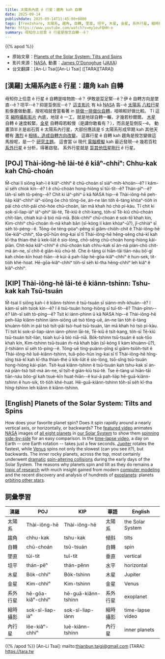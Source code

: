 ```yaml
---
title: 太陽系內底 ê 行星：趨角 kah 自轉
date: 2025-09-14
publishdate: 2025-09-14T11:45:00+0800
tags: [free2share, 太陽系, 趨角, 自轉, 墜直, 坦平, 木星, 金星, 系外行星, 縮時攝影, 內行星]
hero: https://www.youtube.com/watch?v=my1euFQHH-o
summary: 毋知你上佮意 ê 行星是按怎自轉--ê？
---
```


{{% apod %}}

- 原始文章：[Planets of the Solar System: Tilts and Spins](https://apod.nasa.gov/apod/ap250914.html)
- 影片來源：[NASA](https://www.nasa.gov/), 動畫：[James O'Donoghue](https://twitter.com/physicsJ) ([JAXA](http://global.jaxa.jp/))
- 台文翻譯：[An-Li Tsai][An-Li Tsai] ([TARA][TARA])


## [漢羅] 太陽系內底 ê 行星：趨角 kah 自轉
毋知你上佮意 ê 行星 ê 自轉是啥物款--ê？
伊敢是踅足緊--ê？伊 ê 自轉方向是墜直--ê？坦平--ê？抑是踅倒反--ê？
[這支影片][featured video] 有 kā [NASA][NASA] 翕--ê [太陽系][our Solar System] [八粒行星][all eight planets] 影像畫做動畫，按呢咱就會當看著 in [排做一排做伙自轉][spinning side-by-side]，咱嘛較好做比較。
Tī 這支 [縮時攝影影片][time-lapse video] 內底，地球 ê 一工，就是地球自轉一輾，才幾若秒爾爾。
[木星][Jupiter] 自轉 ê 速度較緊，[金星][Venus] 自轉毋若較慢（是講你敢看有？），而且是踅倒反--ê。
動畫頂半爿是岩石質 ê 太陽系內行星，大部份應該是 tī 太陽系形成早期 kah 其他天體有 [激烈][dramatic] ê [相挵，造成自轉方向改變][spin-altering collisions]。
這寡行星 ê 自轉 kah 趨角是按怎變做這馬按呢，是一个 [研究主題][topic of research]。
這會當 ùi 現代 [電腦模擬][computer modeling] kah 最近發現--ê 幾若百粒 [系外行星][exoplanets] ê 分析，得著啟發。
系外行星就是 [踅其他恆星咧行][orbiting other stars] ê 行星。


## [POJ] Thài-iông-hē lāi-té ê kiâⁿ-chhiⁿ: Chhu-kak kah Chū-choán
M̄-chai lí siōng kah-ì ê kiâⁿ-chhiⁿ ê chū-choán sī siáⁿ-mih-khoán--ê?
I kám-sī se̍h chiok kín--ê?
I ê chū-choán hong-hiòng sī tūi-ti̍t--ê? Thán-pîⁿ--ê? Ia̍h-sī se̍h tò-péng--ê?
Chit ki iáⁿ-phìⁿ ū kā NASA hip--ê Thài-iông-hē peh-lia̍p kiâⁿ-chhiⁿ iáⁿ-siōng ōe chò tōng-ōe, án-ne lán to̍h ē-tàng khòaⁿ-tio̍h in pái chò chi̍t-pâi chò-hóe chū-choán, lán mā khah hó chò pí-kàu.
Tī chit ki sok-sî-liap-iáⁿ iáⁿ-phìⁿ lāi-té, Tē-kiû ê chi̍t-kang, to̍h-sī Tē-kiû chū-choán chi̍t-liàn, chiah kúi-ā bió niā-niā.
Bo̍k-chhiⁿ chū-choán ê sok-tō͘ khah kín, Kim-chhiⁿ chū-choán m̄-nā khah bān (sī-kóng lí kám khòaⁿ-ū?), jî-chhiáⁿ sī se̍h tò-péng--ê.
Tōng-ōe téng-pòaⁿ-pêng sī giâm-chio̍h-chit ê Thài-iông-hē lōe-kiâⁿ-chhiⁿ, tōa-pō͘-hūn èng-kai sī tī Thài-iông-hē hêng-sêng chá-kî kah kî-tha thian-thé ū kek-lia̍t ê sio-lòng, chō-sêng chū-choán hong-hiòng kái-piàn.
Chit-kóa kiâⁿ-chhiⁿ ê chū-choán kah chhu-kak sī án-ná piàn-chò chit-má án-ne, sī chi̍t-ê gián-kiù chú-tê.
Che ē-tàng ùi hiān-tāi tiān-náu bô͘-gí kah chòe-kīn hoat-hiān--ê kúi-ā pah-lia̍p hē-gōa-kiâⁿ-chhiⁿ ê hun-sek, tit-tio̍h khé-hoat.
Hē-gōa-kiâⁿ-chhiⁿ to̍h-sī se̍h kî-tha hêng-chhiⁿ leh kiâⁿ ê kiâⁿ-chhiⁿ.

## [KIP] Thài-iông-hē lāi-té ê kiânn-tshinn: Tshu-kak kah Tsū-tsuán
M̄-tsai lí siōng kah-ì ê kiânn-tshinn ê tsū-tsuán sī siánn-mih-khuán--ê?
I kám-sī se̍h tsiok kín--ê?
I ê tsū-tsuán hong-hiòng sī tuī-ti̍t--ê? Thán-pînn--ê? Ia̍h-sī se̍h tò-píng--ê?
Tsit ki iánn-phìnn ū kā NASA hip--ê Thài-iông-hē peh-lia̍p kiânn-tshinn iánn-siōng uē tsò tōng-uē, án-ne lán to̍h ē-tàng khuànn-tio̍h in pái tsò tsi̍t-pâi tsò-hué tsū-tsuán, lán mā khah hó tsò pí-kàu.
Tī tsit ki sok-sî-liap-iánn iánn-phìnn lāi-té, Tē-kiû ê tsi̍t-kang, to̍h-sī Tē-kiû tsū-tsuán tsi̍t-liàn, tsiah kuí-ā bió niā-niā.
Bo̍k-tshinn tsū-tsuán ê sok-tōo khah kín, Kim-tshinn tsū-tsuán m̄-nā khah bān (sī-kóng lí kám khuànn-ū?), jî-tshiánn sī se̍h tò-píng--ê.
Tōng-uē tíng-puànn-pîng sī giâm-tsio̍h-tsit ê Thài-iông-hē luē-kiânn-tshinn, tuā-pōo-hūn ìng-kai sī tī Thài-iông-hē hîng-sîng tsá-kî kah kî-tha thian-thé ū kik-lia̍t ê sio-lòng, tsō-sîng tsū-tsuán hong-hiòng kái-piàn.
Tsit-kuá kiânn-tshinn ê tsū-tsuán kah tshu-kak sī án-ná piàn-tsò tsit-má án-ne, sī tsi̍t-ê gián-kiù tsú-tê.
Tse ē-tàng uì hiān-tāi tiān-náu bôo-gí kah tsuè-kīn huat-hiān--ê kuí-ā pah-lia̍p hē-guā-kiânn-tshinn ê hun-sik, tit-tio̍h khé-huat.
Hē-guā-kiânn-tshinn to̍h-sī se̍h kî-tha hîng-tshinn leh kiânn ê kiânn-tshinn.

## [English] Planets of the Solar System: Tilts and Spins
How does your favorite planet spin?
Does it spin rapidly around a nearly vertical axis, or horizontally, or backwards?
The [featured video][featured video] animates [NASA][NASA] images of [all eight planets][all eight planets] in [our Solar System][our Solar System] to show them [spinning side-by-side][spinning side-by-side] for an easy comparison.
In the [time-lapse video][time-lapse video], a day on Earth -- one Earth rotation -- takes just a few seconds.
[Jupiter][Jupiter] rotates the fastest, while [Venus][Venus] spins not only the slowest (can you see it?), but backwards.
The inner rocky planets, across the top, most certainly underwent [dramatic][dramatic] [spin-altering collisions][spin-altering collisions] during the early days of the Solar System.
The reasons why planets spin and tilt as they do remains a [topic of research][topic of research] with much insight gained from modern [computer modeling][computer modeling] and the recent discovery and analysis of hundreds of [exoplanets][exoplanets]: planets [orbiting other stars][orbiting other stars].

## 詞彙學習

|漢羅|POJ|KIP|華語|English|
|-|-|-|-|-|
|太陽系|Thài-iông-hē|Thài-iông-hē|太陽系|the Solar System|
|趨角|chhu-kak|tshu-kak|傾斜|tilts|
|自轉|chū-choán|tsū-tsuán|自轉|spin|
|墜直|tūi-ti̍t|tuī-ti̍t|垂直|vertical|
|坦平|thán-pêⁿ|thán-pênn|水平|horizontal|
|木星|Bo̍k-chhiⁿ|Bo̍k-tshinn|木星|Jupiter|
|金星|Kim-chhiⁿ|Kim-tshinn|金星|Venus|
|系外行星|hē-gōa-kiâⁿ-chhiⁿ|hē-guā-kiânn-tshinn|系外行星|exoplanet|
|縮時攝影|sok-sî-liap-iáⁿ|sok-sî-liap-iánn|縮時攝影|time-lapse video|
|內行星|lōe-kiâⁿ-chhiⁿ|luē-kiânn-tshinn|內行星|inner planets|

{{% /apod %}}
[An-Li Tsai]: mailto:thianbun.taigi@gmail.com
[TARA]: https://tara.tw

[copyright]: https://apod.nasa.gov/apod/fap/lib/about_apod.html#srapply

[featured video]:https://www.youtube.com/watch?v=my1euFQHH-o
[NASA]:https://www.nasa.gov/
[all eight planets]:https://apod.nasa.gov/apod/ap060828.html
[our Solar System]:https://solarsystem.nasa.gov/solar-system/our-solar-system/in-depth/
[spinning side-by-side]:https://youtu.be/qhJrpzsKEXo
[time-lapse video]:https://www.youtube.com/embed/my1euFQHH-o
[Jupiter]:https://solarsystem.nasa.gov/planets/jupiter/overview/
[Venus]:https://solarsystem.nasa.gov/planets/venus/overview/
[dramatic]:https://www.youtube.com/watch?v=lEIGjXbtQwY
[spin-altering collisions]:https://mobile.arc.nasa.gov/public/iexplore/missions/pages/yss/june.html
[topic of research]:http://allwallps.com/bin/02/54/72a.jpg
[computer modeling]:https://ui.adsabs.harvard.edu/abs/2001Natur.411..767C/abstract
[exoplanets]:https://exoplanets.nasa.gov/
[orbiting other stars]:https://apod.nasa.gov/apod/ap151205.html
